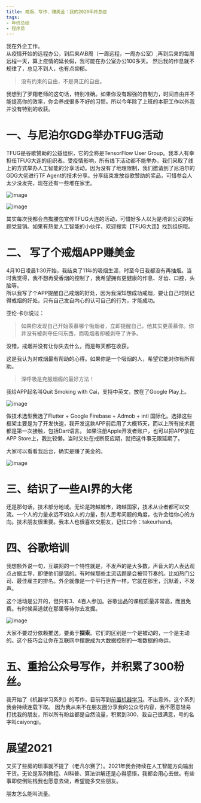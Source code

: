 ```yaml
---
title: 戒烟、写作、赚美金：我的2020年终总结
tags:
- 年终总结
- 程序员
---
```


我在外企工作。  
从疫情开始的远程办公，到后来A\B周（一周远程，一周办公室）,再到后来的每周远程一天，算上疫情的延长假，我可能在办公室办公100多天。  然后我的作息就不规律了，总见不到人，也有点抑郁。  
> 没有约束的自由，不是真正的自由。

我想到了罗翔老师的这句话，特别准确。如果你没有超强的自制力，时间自由并不能提高你的效率，你会养成很多不好的习惯。所以今年除了上班的本职工作以外我并没有特别的收获。

# 一、与尼泊尔GDG举办TFUG活动
TFUG是谷歌赞助的公益组织，它的全称是TensorFlow User Group。我本人有幸担任TFUG大连的组织者。受疫情影响，所有线下活动都不能举办，我们采取了线上的方式举办人工智能的分享活动。因为没有了地理限制，我们邀请到了尼泊尔的GDG大佬进行TF Agent的技术分享。分享结束发放谷歌赞助的奖品，可惜参会人太少没发完，现在还有一些堆在家里。

![image](/assets/images/20201203/gdg.jpg)

![image](/assets/images/20201203/represantation.jpg)


其实每次我都会自掏腰包宣传TFUG大连的活动，可惜好多人以为是培训公司的标题党营销。如果有热爱人工智能的小伙伴，欢迎搜索【TFUG大连】找到组织哦。

# 二、 写了个戒烟APP赚美金
4月10日凌晨1:30开始，我结束了11年的吸烟生涯，时至今日我都没有再抽烟。当时我觉得，我不想再受香烟的控制了，我希望拥有更健康的作息、牙齿、口腔，头脑等。  
所以我写了个APP提醒自己戒烟的好处，因为我深知想成功戒烟，要让自己时刻记得戒烟的好处。只有自己发自内心的认可自己的行为，才能成功。  

亚伦·卡尔说过：
> 如果你发现自己开始羡慕哪个吸烟者，立即提醒自己，他其实更羡慕你。你并没有被剥夺任何东西，而吸烟者却被剥夺了许多。

没错，戒烟并没有让你失去什么，而是每天都在收获。

这是我认为对戒烟最有帮助的心得。如果你是一个吸烟的人，希望它能对你有所帮助。

> 深呼吸是克服烟瘾的最好方法！

我给APP起名叫Quit Smoking with Cai，支持中英文，放在了Google Play上。

![image](/assets/images/20201203/app.jpg)

做技术选型我选了Flutter + Google Firebase + Admob + intl 国际化。选择这些框架主要是为了开发快速，我开发这款APP前后用了大概15天，而以上所有技术我都是第一次接触，包括Dart语言。
如果注册Apple开发者账户，也可以把APP放在APP Store上，我比较懒，当时又处在戒断反应期，就把这件事无限延期了。

大家可以看看我后台，确实是赚了美金的。

![image](/assets/images/20201203/money1.png)

# 三、结识了一些AI界的大佬

还是那句话，技术部分地域。无论是跨越城市，跨越国家，技术从业者都可以交流。一个人的力量永远不如众人的力量，别人思考问题的角度，也许会给你心的方向。技术朋友很重要。我本人也很喜欢交朋友，记住口令：takeurhand。

# 四、谷歌培训

我想额外说一句，互联网的一个特性就是，不发声的是大多数，声音大的人表达观点占据主导，即使他们是错的。有时候那些主流话题是会被带节奏的。比如热门公司、最佳雇主的排名。外企就像是一个平行世界一样，它就在那里，沉默着，不发声。  

这个活动是公开的，但只有3、4百人参加。谷歌出品的课程质量非常高，而且免费。有时候渠道就在那里等待你去发掘。

![image](/assets/images/20201203/cert.jpg)

大家不要过分依赖推送，要勇于**探索**。它们的区别是一个是被动的，一个是主动的。这个技巧会让你在互联网中摆脱成为大数据控制的一堆数据的命运。

# 五、重拾公众号写作，并积累了300粉丝。

我开始了《机器学习系列》的写作，目前写到[前置机器学习](https://mp.weixin.qq.com/mp/appmsgalbum?action=getalbum&__biz=MzUxMjU4NjI4MQ==&scene=1&album_id=1627166768236412929&count=3#wechat_redirect)。不出意外，这个系列我会持续连载下取。
因为我从来不在朋友圈分享我的公众号内容，我不愿意轻易打扰我的朋友，所以所有粉丝都是自然流量，积累到300，我自己很满意，号的名字叫caiyongji。

# 展望2021

又买了些房的琐事就不提了（老凡尔赛了）。2021年我会持续在人工智能方向输出干货。无论是系列教程、AI科普、算法讲解还是心得感悟，我都会用心去做。有些事即使倒贴钱我也愿意去做，希望能多交些朋友。

朋友怎么能叫流量。


